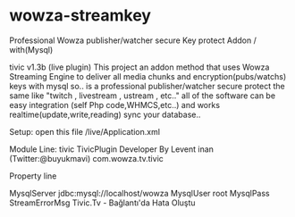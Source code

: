 # wowza-streamkey
Professional Wowza publisher/watcher secure Key protect Addon / with(Mysql)

tivic v1.3b (live plugin)
This project an addon method that uses Wowza Streaming Engine to deliver all media chunks and encryption(pubs/watchs) keys with mysql
so.. is a professional publisher/watcher secure protect the same like "twitch , livestream , ustream , etc.."
all of the software can be easy integration (self Php code,WHMCS,etc..) 
and works realtime(update,write,reading) sync your database..

Setup: open this file
<application>/live/Application.xml

Module Line:
			<!-- tivic 1.0.3 Module -->
			</Module>
				<Module>
				<Name>tivic</Name>
				<Description>TivicPlugin Developer By Levent inan (Twitter:@buyukmavi)</Description>
				<Class>com.wowza.tv.tivic</Class>
			</Module>
			<!-- tivic 1.0.3 Module -->

Property line

<!-- tivic 1.0.3 Module Property's -->	
<!-- Mysql Server jdbc:<URL>/<DB> -->	
<Property>
<Name>MysqlServer</Name>
<Value>jdbc:mysql://localhost/wowza</Value>
</Property>
<!-- Mysql UserName -->
<Property>
<Name>MysqlUser</Name>
<Value>root</Value>
</Property>
<!-- Mysql Password (default value empty)-->
<Property>
<Name>MysqlPass</Name>
<Value></Value>
</Property>
<!-- Wrong StreamKey Error Message to clients -->
<Property>
<Name>StreamErrorMsg</Name>
<Value>Tivic.Tv - Bağlantı'da Hata Oluştu </Value>
</Property>
<!-- tivic 1.0.3 Module Property's -->
